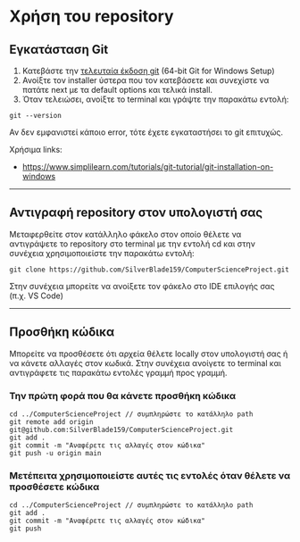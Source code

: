 # Χρήση του repository

## Εγκατάσταση Git

1. Κατεβάστε την [τελευταία έκδοση git](https://git-scm.com/downloads) (64-bit Git for Windows Setup)
2. Ανοίξτε τον installer ύστερα που τον κατεβάσετε και συνεχίστε να πατάτε next με τα default options και τελικά install.
3. Όταν τελειώσει, ανοίξτε το terminal και γράψτε την παρακάτω εντολή:

```
git --version
```

Αν δεν εμφανιστεί κάποιο error, τότε έχετε εγκαταστήσει το git επιτυχώς.

Χρήσιμα links:

- https://www.simplilearn.com/tutorials/git-tutorial/git-installation-on-windows

---

## Αντιγραφή repository στον υπολογιστή σας

Μεταφερθείτε στον κατάλληλο φάκελο στον οποίο θέλετε να αντιγράψετε το repository στο terminal με την εντολή cd και στην συνέχεια χρησιμοποιείστε την παρακάτω εντολή:

```
git clone https://github.com/SilverBlade159/ComputerScienceProject.git
```

Στην συνέχεια μπορείτε να ανοίξετε τον φάκελο στο IDE επιλογής σας (π.χ. VS Code)

---

## Προσθήκη κώδικα

Μπορείτε να προσθέσετε ότι αρχεία θέλετε locally στον υπολογιστή σας ή να κάνετε αλλαγές στον κωδικά. Στην συνέχεια ανοίγετε το terminal και αντιγράφετε τις παρακάτω εντολές γραμμή προς γραμμή.

### Την πρώτη φορά που θα κάνετε προσθήκη κώδικα

```console
cd ../ComputerScienceProject // συμπληρώστε το κατάλληλο path
git remote add origin git@github.com:SilverBlade159/ComputerScienceProject.git
git add .
git commit -m "Αναφέρετε τις αλλαγές στον κώδικα"
git push -u origin main
```

### Μετέπειτα χρησιμοποιείστε αυτές τις εντολές όταν θέλετε να προσθέσετε κώδικα

```
cd ../ComputerScienceProject // συμπληρώστε το κατάλληλο path
git add .
git commit -m "Αναφέρετε τις αλλαγές στον κώδικα"
git push
```
